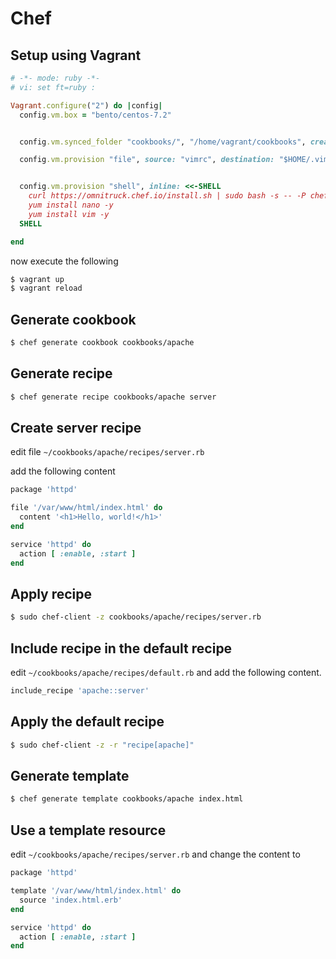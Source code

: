 # Chef

## Setup using Vagrant
```ruby
# -*- mode: ruby -*-
# vi: set ft=ruby :

Vagrant.configure("2") do |config|
  config.vm.box = "bento/centos-7.2"


  config.vm.synced_folder "cookbooks/", "/home/vagrant/cookbooks", create: true

  config.vm.provision "file", source: "vimrc", destination: "$HOME/.vimrc"


  config.vm.provision "shell", inline: <<-SHELL
    curl https://omnitruck.chef.io/install.sh | sudo bash -s -- -P chefdk -c stable -v 0.18.30
    yum install nano -y
    yum install vim -y
  SHELL

end
```
now execute the following

```bash
$ vagrant up
$ vagrant reload
```

## Generate cookbook

```bash
$ chef generate cookbook cookbooks/apache
```

## Generate recipe

```bash
$ chef generate recipe cookbooks/apache server
```

## Create server recipe

edit file `~/cookbooks/apache/recipes/server.rb`

add the following content

```ruby
package 'httpd'

file '/var/www/html/index.html' do 
  content '<h1>Hello, world!</h1>'
end

service 'httpd' do
  action [ :enable, :start ]
end
```

## Apply recipe

```bash
$ sudo chef-client -z cookbooks/apache/recipes/server.rb
```

## Include recipe in the default recipe

edit `~/cookbooks/apache/recipes/default.rb` and add the following content.

```ruby
include_recipe 'apache::server'
```

## Apply the default recipe

```bash
$ sudo chef-client -z -r "recipe[apache]"
```

## Generate template

```bash
$ chef generate template cookbooks/apache index.html
```

## Use a template resource

edit `~/cookbooks/apache/recipes/server.rb` and change the content to

```ruby
package 'httpd'

template '/var/www/html/index.html' do
  source 'index.html.erb'
end

service 'httpd' do
  action [ :enable, :start ]
end
```
